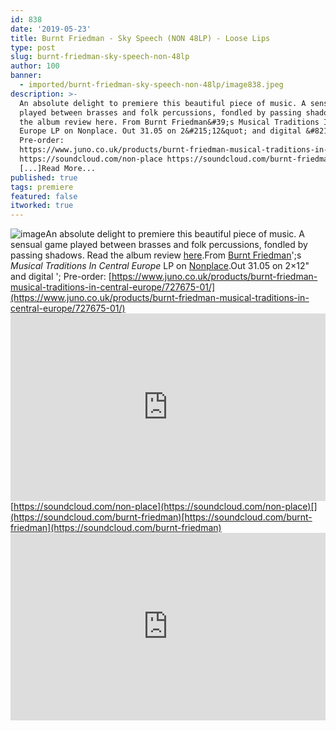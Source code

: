 ```yaml
---
id: 838
date: '2019-05-23'
title: Burnt Friedman - Sky Speech (NON 48LP) - Loose Lips
type: post
slug: burnt-friedman-sky-speech-non-48lp
author: 100
banner:
  - imported/burnt-friedman-sky-speech-non-48lp/image838.jpeg
description: >-
  An absolute delight to premiere this beautiful piece of music. A sensual game
  played between brasses and folk percussions, fondled by passing shadows. Read
  the album review here. From Burnt Friedman&#39;s Musical Traditions In Central
  Europe LP on Nonplace. Out 31.05 on 2&#215;12&quot; and digital &#8211;
  Pre-order:
  https://www.juno.co.uk/products/burnt-friedman-musical-traditions-in-central-europe/727675-01/
  https://soundcloud.com/non-place https://soundcloud.com/burnt-friedman
  [...]Read More...
published: true
tags: premiere
featured: false
itworked: true
---
```

![image](../imported/burnt-friedman-sky-speech-non-48lp/image838.jpeg)An absolute delight to premiere this beautiful piece of music. A sensual game played between brasses and folk percussions, fondled by passing shadows. Read the album review [here](http://loose-lips.co.uk/blog/musical-traditions-in-central-europe-explorer-series-vol-4).From [Burnt Friedman](https://burntfriedman.com/)';s _Musical Traditions In Central Europe_ LP on [Nonplace](https://nonplace.de/).Out 31.05 on 2×12" and digital '; Pre-order: [](https://www.juno.co.uk/products/burnt-friedman-musical-traditions-in-central-europe/727675-01/)[https://www.juno.co.uk/products/burnt-friedman-musical-traditions-in-central-europe/727675-01/](https://www.juno.co.uk/products/burnt-friedman-musical-traditions-in-central-europe/727675-01/)<iframe width='100%' height='300' scrolling='no' frameborder='no' allow='autoplay' src='https://w.soundcloud.com/player/?url=https%3A//api.soundcloud.com/tracks/625419270&color=%23ff5500&auto_play=false&hide_related=false&show_comments=true&show_user=true&show_reposts=false&show_teaser=true'></iframe>[](https://soundcloud.com/non-place)[https://soundcloud.com/non-place](https://soundcloud.com/non-place)[](https://soundcloud.com/burnt-friedman)[https://soundcloud.com/burnt-friedman](https://soundcloud.com/burnt-friedman)<iframe width='100%' height='300' scrolling='no' frameborder='no' allow='autoplay' src='https://www.youtube.com/embed/cbuPKhUURnY'></iframe>